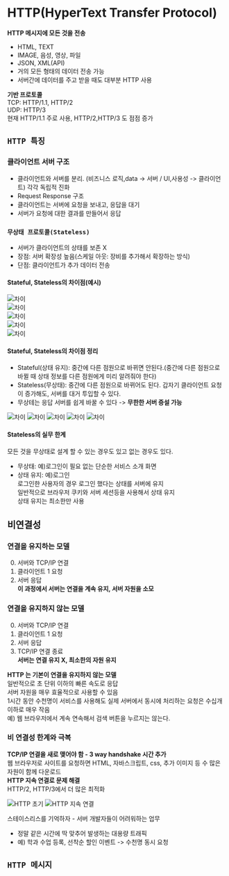 # HTTP(HyperText Transfer Protocol)  
**HTTP 메시지에 모든 것을 전송**  
- HTML, TEXT  
- IMAGE, 음성, 영상, 파일  
- JSON, XML(API)  
- 거의 모든 형태의 데이터 전송 가능  
- 서버간에 데이터를 주고 받을 때도 대부분 HTTP 사용  

**기반 프로토콜**  
TCP: HTTP/1.1, HTTP/2  
UDP: HTTP/3  
현재 HTTP/1.1 주로 사용, HTTP/2,HTTP/3 도 점점 증가  

## `HTTP 특징`
### 클라이언트 서버 구조
- 클라이언트와 서버를 분리. (비즈니스 로직,data -> 서버 / UI,사용성 -> 클라이언트) 각각 독립적 진화  
- Request Response 구조  
- 클라이언트는 서버에 요청을 보내고, 응답을 대기  
- 서버가 요청에 대한 결과를 만들어서 응답  

### `무상태 프로토콜(Stateless)`    
- 서버가 클라이언트의 상태를 보존 X  
- 장점: 서버 확장성 높음(스케일 아웃: 장비를 추가해서 확장하는 방식)  
- 단점: 클라이언트가 추가 데이터 전송  

#### Stateful, Stateless의 차이점(예시)
![차이](https://github.com/euichanhwang/CS_study/blob/main/img/3.http.pdf-9.jpg)  
![차이](https://github.com/euichanhwang/CS_study/blob/main/img/3.http.pdf-10.jpg)  
![차이](https://github.com/euichanhwang/CS_study/blob/main/img/3.http.pdf-11.jpg)  
![차이](https://github.com/euichanhwang/CS_study/blob/main/img/3.http.pdf-12.jpg)  
![차이](https://github.com/euichanhwang/CS_study/blob/main/img/3.http.pdf-13.jpg)  

#### Stateful, Stateless의 차이점 정리
- Stateful(상태 유지): 중간에 다른 점원으로 바뀌면 안된다.(중간에 다른 점원으로 바뀔 때 상태 정보를 다른 점원에게 미리 알려줘야 한다)  
- Stateless(무상태): 중간에 다른 점원으로 바뀌어도 된다. 갑자기 클라이언트 요청이 증가해도, 서버를 대거 투입할 수 있다.    
- 무상테는 응답 서버를 쉽게 바꿀 수 있다 -> **무한한 서버 증설 가능**  

![차이](https://github.com/euichanhwang/CS_study/blob/main/img/3.http.pdf-15.jpg)
![차이](https://github.com/euichanhwang/CS_study/blob/main/img/3.http.pdf-16.jpg)
![차이](https://github.com/euichanhwang/CS_study/blob/main/img/3.http.pdf-17.jpg)
![차이](https://github.com/euichanhwang/CS_study/blob/main/img/3.http.pdf-18.jpg)
![차이](https://github.com/euichanhwang/CS_study/blob/main/img/3.http.pdf-19.jpg)

#### Stateless의 실무 한계
모든 것을 무상태로 설계 할 수 있는 경우도 있고 없는 경우도 있다.  
- 무상태: 예)로그인이 필요 없는 단순한 서비스 소개 화면
- 상태 유지: 예)로그인  
로그인한 사용자의 경우 로그인 했다는 상태를 서버에 유지  
일반적으로 브라우저 쿠키와 서버 세션등을 사용해서 상태 유지  
상태 유지는 최소한만 사용  

## 비연결성
### 연결을 유지하는 모델
0. 서버와 TCP/IP 연결  
1. 클라이언트 1 요청  
2. 서버 응답  
**이 과정에서 서버는 연결을 계속 유지, 서버 자원을 소모**  

### 연결을 유지하지 않는 모델 
0. 서버와 TCP/IP 연결  
1. 클라이언트 1 요청  
2. 서버 응답  
3. TCP/IP 연결 종료  
**서버는 연결 유지 X, 최소한의 자원 유지**  

**HTTP 는 기본이 연결을 유지하지 않는 모델**  
일반적으로 초 단위 이하의 빠른 속도로 응답  
서버 자원을 매우 효율적으로 사용할 수 있음  
1시간 동안 수천명이 서비스를 사용해도 실제 서버에서 동시에 처리하는 요청은 수십개 이하로 매우 작음  
예) 웹 브라우저에서 계속 연속해서 검색 버튼을 누르지는 않는다.  

### 비 연결성 한계와 극복
**TCP/IP 연결을 새로 맺어야 함 - 3 way handshake 시간 추가**  
웹 브라우저로 사이트를 요청하면 HTML, 자바스크립트, css, 추가 이미지 등 수 많은 자원이 함께 다운로드  
**HTTP 지속 연결로 문제 해결**  
HTTP/2, HTTP/3에서 더 많은 최적화  

![HTTP 초기](https://github.com/euichanhwang/CS_study/blob/main/img/3.http.pdf-33.jpg)
![HTTP 지속 연결](https://github.com/euichanhwang/CS_study/blob/main/img/3.http.pdf-34.jpg)

스테이스리스를 기억하자 - 서버 개발자들이 어려워하는 업무
- 정말 같은 시간에 딱 맞추어 발생하는 대용량 트래픽  
- 예) 학과 수업 등록, 선착순 할인 이벤트 -> 수천명 동시 요청  

## `HTTP 메시지`


